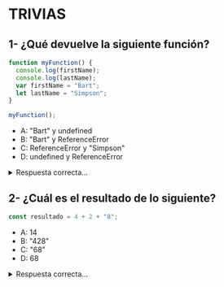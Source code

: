 # TRIVIAS

## 1- ¿Qué devuelve la siguiente función?

```js
function myFunction() {
  console.log(firstName);
  console.log(lastName);
  var firstName = "Bart";
  let lastName = "Simpson";
}

myFunction();
```

- A: "Bart" y undefined
- B: "Bart" y ReferenceError
- C: ReferenceError y "Simpson"
- D: undefined y ReferenceError
<details>
  <summary>Respuesta correcta...</summary>
D: undefined - Cannot access 'lastName' before initialization

Explicación:
- Dentro de la función, primero declaramos la variable firstName con la palabra reservada var. Esto significa que la variable se eleva (el espacio de memoria se configura durante la fase de creación. Hace referencia al termino hoisting) con el valor predeterminado de "undefined", hasta que realmente llegamos a la línea donde definimos la variable. Aún no hemos definido la variable en la línea donde intentamos registrar la variable firstName, por lo que aún mantiene el valor de undefined.
- Las variables con la palabra clave let (y const) se elevan, pero a diferencia de var, no se inicializan. No son accesibles antes de la línea que las declaramos (inicializamos). Esto se llama la "zona muerta temporal". Cuando intentamos acceder a las variables antes de que se declaren, JavaScript lanza un ReferenceError.
</details>

## 2- ¿Cuál es el resultado de lo siguiente?

```js
const resultado = 4 + 2 + "8";
```

- A: 14
- B: "428"
- C: "68"
- D: 68
<details>
  <summary>Respuesta correcta...</summary>
C: "68"

Explicación:
- El 4 y el 2, en este caso, se comportan como números enteros, y el "8" se composrta como una cadena.-
- Por lo tanto 4 + 2 es igual a 6. El resultado de 6 + "8" es "68".
</details>